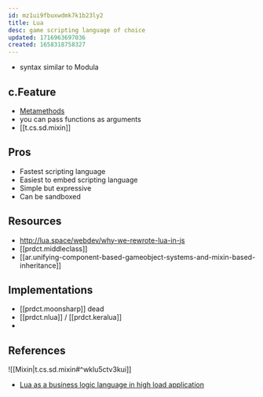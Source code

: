 ```yaml
---
id: mz1ui9fbuxwdmk7k1b23ly2
title: Lua
desc: game scripting language of choice
updated: 1716963697036
created: 1658318758327
---
```


- syntax similar to Modula

## c.Feature

- [Metamethods](http://lua-users.org/wiki/MetamethodsTutorial)
-  you can pass functions as arguments
-  [[t.cs.sd.mixin]]

## Pros

* Fastest scripting language
* Easiest to embed scripting language
* Simple but expressive
* Can be sandboxed

## Resources

- http://lua.space/webdev/why-we-rewrote-lua-in-js
- [[prdct.middleclass]]
- [[ar.unifying-component-based-gameobject-systems-and-mixin-based-inheritance]]

## Implementations

- [[prdct.moonsharp]] dead
- [[prdct.nlua]] / [[prdct.keralua]]
- 

## References

![[Mixin|t.cs.sd.mixin#^wklu5ctv3kui]]
- [Lua as a business logic
language in high load
application](https://www.lua.org/wshop14/Martynov.pdf)